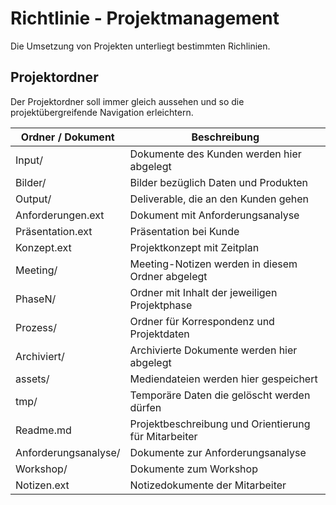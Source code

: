 # Richtlinie - Projektmanagement

Die Umsetzung von Projekten unterliegt bestimmten Richlinien.

## Projektordner

Der Projektordner soll immer gleich aussehen und so die projektübergreifende Navigation erleichtern.

Ordner / Dokument | Beschreibung
-|-
Input/ | Dokumente des Kunden werden hier abgelegt
Bilder/ | Bilder bezüglich Daten und Produkten 
Output/ | Deliverable, die an den Kunden gehen
Anforderungen.ext | Dokument mit Anforderungsanalyse
Präsentation.ext | Präsentation bei Kunde
Konzept.ext | Projektkonzept mit Zeitplan
Meeting/ | Meeting-Notizen werden in diesem Ordner abgelegt
PhaseN/ | Ordner mit Inhalt der jeweiligen Projektphase
Prozess/ | Ordner für Korrespondenz und Projektdaten
Archiviert/ | Archivierte Dokumente werden hier abgelegt
assets/ | Mediendateien werden hier gespeichert
tmp/ | Temporäre Daten die gelöscht werden dürfen
Readme.md | Projektbeschreibung und Orientierung für Mitarbeiter
Anforderungsanalyse/ | Dokumente zur Anforderungsanalyse
Workshop/ | Dokumente zum Workshop
Notizen.ext | Notizedokumente der Mitarbeiter